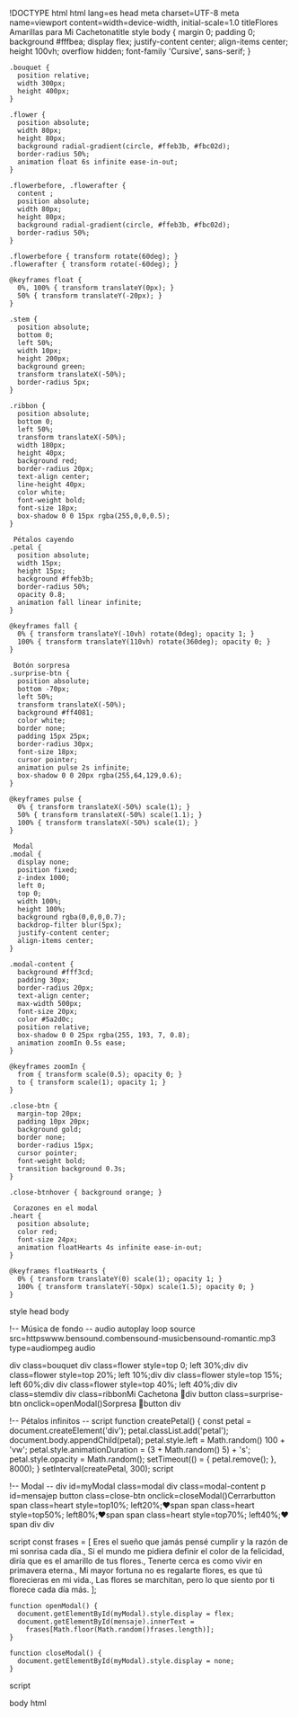 !DOCTYPE html
html lang=es
head
  meta charset=UTF-8
  meta name=viewport content=width=device-width, initial-scale=1.0
  titleFlores Amarillas para Mi Cachetonatitle
  style
    body {
      margin 0;
      padding 0;
      background #fffbea;
      display flex;
      justify-content center;
      align-items center;
      height 100vh;
      overflow hidden;
      font-family 'Cursive', sans-serif;
    }

    .bouquet {
      position relative;
      width 300px;
      height 400px;
    }

    .flower {
      position absolute;
      width 80px;
      height 80px;
      background radial-gradient(circle, #ffeb3b, #fbc02d);
      border-radius 50%;
      animation float 6s infinite ease-in-out;
    }

    .flowerbefore, .flowerafter {
      content ;
      position absolute;
      width 80px;
      height 80px;
      background radial-gradient(circle, #ffeb3b, #fbc02d);
      border-radius 50%;
    }

    .flowerbefore { transform rotate(60deg); }
    .flowerafter { transform rotate(-60deg); }

    @keyframes float {
      0%, 100% { transform translateY(0px); }
      50% { transform translateY(-20px); }
    }

    .stem {
      position absolute;
      bottom 0;
      left 50%;
      width 10px;
      height 200px;
      background green;
      transform translateX(-50%);
      border-radius 5px;
    }

    .ribbon {
      position absolute;
      bottom 0;
      left 50%;
      transform translateX(-50%);
      width 180px;
      height 40px;
      background red;
      border-radius 20px;
      text-align center;
      line-height 40px;
      color white;
      font-weight bold;
      font-size 18px;
      box-shadow 0 0 15px rgba(255,0,0,0.5);
    }

     Pétalos cayendo 
    .petal {
      position absolute;
      width 15px;
      height 15px;
      background #ffeb3b;
      border-radius 50%;
      opacity 0.8;
      animation fall linear infinite;
    }

    @keyframes fall {
      0% { transform translateY(-10vh) rotate(0deg); opacity 1; }
      100% { transform translateY(110vh) rotate(360deg); opacity 0; }
    }

     Botón sorpresa 
    .surprise-btn {
      position absolute;
      bottom -70px;
      left 50%;
      transform translateX(-50%);
      background #ff4081;
      color white;
      border none;
      padding 15px 25px;
      border-radius 30px;
      font-size 18px;
      cursor pointer;
      animation pulse 2s infinite;
      box-shadow 0 0 20px rgba(255,64,129,0.6);
    }

    @keyframes pulse {
      0% { transform translateX(-50%) scale(1); }
      50% { transform translateX(-50%) scale(1.1); }
      100% { transform translateX(-50%) scale(1); }
    }

     Modal 
    .modal {
      display none;
      position fixed;
      z-index 1000;
      left 0;
      top 0;
      width 100%;
      height 100%;
      background rgba(0,0,0,0.7);
      backdrop-filter blur(5px);
      justify-content center;
      align-items center;
    }

    .modal-content {
      background #fff3cd;
      padding 30px;
      border-radius 20px;
      text-align center;
      max-width 500px;
      font-size 20px;
      color #5a2d0c;
      position relative;
      box-shadow 0 0 25px rgba(255, 193, 7, 0.8);
      animation zoomIn 0.5s ease;
    }

    @keyframes zoomIn {
      from { transform scale(0.5); opacity 0; }
      to { transform scale(1); opacity 1; }
    }

    .close-btn {
      margin-top 20px;
      padding 10px 20px;
      background gold;
      border none;
      border-radius 15px;
      cursor pointer;
      font-weight bold;
      transition background 0.3s;
    }

    .close-btnhover { background orange; }

     Corazones en el modal 
    .heart {
      position absolute;
      color red;
      font-size 24px;
      animation floatHearts 4s infinite ease-in-out;
    }

    @keyframes floatHearts {
      0% { transform translateY(0) scale(1); opacity 1; }
      100% { transform translateY(-50px) scale(1.5); opacity 0; }
    }
  style
head
body

  !-- Música de fondo --
  audio autoplay loop
    source src=httpswww.bensound.combensound-musicbensound-romantic.mp3 type=audiompeg
  audio

  div class=bouquet
    div class=flower style=top 0; left 30%;div
    div class=flower style=top 20%; left 10%;div
    div class=flower style=top 15%; left 60%;div
    div class=flower style=top 40%; left 40%;div
    div class=stemdiv
    div class=ribbonMi Cachetona 💛div
    button class=surprise-btn onclick=openModal()Sorpresa 💌button
  div

  !-- Pétalos infinitos --
  script
    function createPetal() {
      const petal = document.createElement('div');
      petal.classList.add('petal');
      document.body.appendChild(petal);
      petal.style.left = Math.random()  100 + 'vw';
      petal.style.animationDuration = (3 + Math.random()  5) + 's';
      petal.style.opacity = Math.random();
      setTimeout(() = { petal.remove(); }, 8000);
    }
    setInterval(createPetal, 300);
  script

  !-- Modal --
  div id=myModal class=modal
    div class=modal-content
      p id=mensajep
      button class=close-btn onclick=closeModal()Cerrarbutton
      span class=heart style=top10%; left20%;❤️span
      span class=heart style=top50%; left80%;❤️span
      span class=heart style=top70%; left40%;❤️span
    div
  div

  script
    const frases = [
      Eres el sueño que jamás pensé cumplir y la razón de mi sonrisa cada día.,
      Si el mundo me pidiera definir el color de la felicidad, diría que es el amarillo de tus flores.,
      Tenerte cerca es como vivir en primavera eterna.,
      Mi mayor fortuna no es regalarte flores, es que tú florecieras en mi vida.,
      Las flores se marchitan, pero lo que siento por ti florece cada día más.
    ];

    function openModal() {
      document.getElementById(myModal).style.display = flex;
      document.getElementById(mensaje).innerText =
        frases[Math.floor(Math.random()frases.length)];
    }

    function closeModal() {
      document.getElementById(myModal).style.display = none;
    }
  script

body
html
